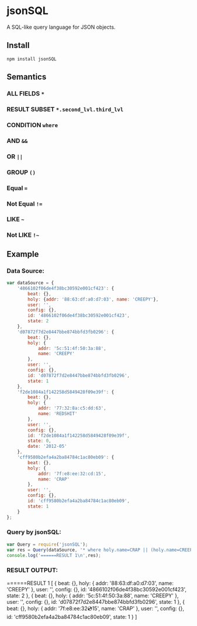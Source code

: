 # jsonSQL
A SQL-like query language for JSON objects.

## Install
`npm install jsonSQL`

## Semantics

### ALL FIELDS `*`
### RESULT SUBSET `*.second_lvl.third_lvl`
### CONDITION `where`
### AND `&&`
### OR `||`
### GROUP `()`
### Equal `=`
### Not Equal `!=`
### LIKE `~`
### Not LIKE `!~`

## Example

### Data Source:
```javascript
var dataSource = {
    '4866102f06de4f38bc30592e001cf423': {
        beat: {},
        holy: {addr: '88:63:df:a0:d7:03', name: 'CREEPY'},
        user: '',
        config: {},
        id: '4866102f06de4f38bc30592e001cf423',
        state: 2
    },
    'd07872f7d2e8447bbe874bbfd3fb0296': {
        beat: {},
        holy: {
            addr: '5c:51:4f:50:3a:88',
            name: 'CREEPY'
        },
        user: '',
        config: {},
        id: 'd07872f7d2e8447bbe874bbfd3fb0296',
        state: 1
    },
    'f2de1084a1f142258d5849428f09e39f': {
        beat: {},
        holy: {
            addr: '77:32:8a:c5:dd:63',
            name: 'REDSHIT'
        },
        user: '',
        config: {},
        id: 'f2de1084a1f142258d5849428f09e39f',
        state: 0,
        date: '2012-05'
    },
    'cff9580b2efa4a2ba84784c1ac80eb09': {
        beat: {},
        holy: {
            addr: '7f:e8:ee:32:cd:15',
            name: 'CRAP'
        },
        user: '',
        config: {},
        id: 'cff9580b2efa4a2ba84784c1ac80eb09',
        state: 1
    }
};  
```
### Query by jsonSQL:
```javascript
var Query = require('jsonSQL');
var res = Query(dataSource, '* where holy.name=CRAP || (holy.name=CREEPY && (state=1 || state=2))');
console.log('======RESULT 1\n',res);
```
### RESULT OUTPUT:

======RESULT 1
 [ { beat: {},
    holy: { addr: '88:63:df:a0:d7:03', name: 'CREEPY' },
    user: '',
    config: {},
    id: '4866102f06de4f38bc30592e001cf423',
    state: 2 },
  { beat: {},
    holy: { addr: '5c:51:4f:50:3a:88', name: 'CREEPY' },
    user: '',
    config: {},
    id: 'd07872f7d2e8447bbe874bbfd3fb0296',
    state: 1 },
  { beat: {},
    holy: { addr: '7f:e8:ee:32:cd:15', name: 'CRAP' },
    user: '',
    config: {},
    id: 'cff9580b2efa4a2ba84784c1ac80eb09',
    state: 1 } ]